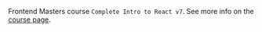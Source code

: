 Frontend Masters course `Complete Intro to React v7`. See more info on the [course page](https://frontendmasters.com/courses/complete-react-v7).

